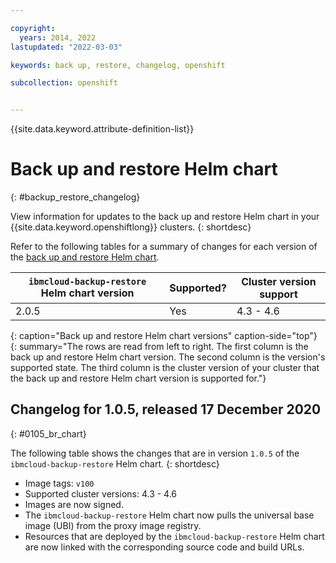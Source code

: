 ```yaml
---

copyright: 
  years: 2014, 2022
lastupdated: "2022-03-03"

keywords: back up, restore, changelog, openshift

subcollection: openshift


---
```


{{site.data.keyword.attribute-definition-list}}


# Back up and restore Helm chart 
{: #backup_restore_changelog}

View information for updates to the back up and restore Helm chart in your {{site.data.keyword.openshiftlong}} clusters.
{: shortdesc}

Refer to the following tables for a summary of changes for each version of the [back up and restore Helm chart](/docs/openshift?topic=openshift-utilities#ibmcloud-backup-restore).

| `ibmcloud-backup-restore` Helm chart version | Supported? | Cluster version support |
| -------------------- | -----------|--------------------------- |
| 2.0.5 | Yes | 4.3 - 4.6 |
{: caption="Back up and restore Helm chart versions" caption-side="top"}
{: summary="The rows are read from left to right. The first column is the back up and restore Helm chart version. The second column is the version's supported state. The third column is the cluster version of your cluster that the back up and restore Helm chart version is supported for."}


## Changelog for 1.0.5, released 17 December 2020
{: #0105_br_chart}

The following table shows the changes that are in version `1.0.5` of the `ibmcloud-backup-restore` Helm chart.
{: shortdesc}


- Image tags: `v100`  
- Supported cluster versions: 4.3 - 4.6  
- Images are now signed.  
- The `ibmcloud-backup-restore` Helm chart now pulls the universal base image (UBI) from the proxy image registry.  
- Resources that are deployed by the `ibmcloud-backup-restore` Helm chart are now linked with the corresponding source code and build URLs.  







